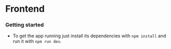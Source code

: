 # Frontend

### Getting started
  - To get the app running just install its dependencies with ```npm install``` and run it with ```npm run dev```.
